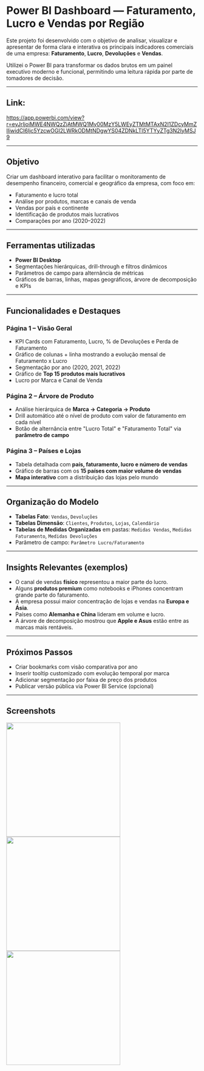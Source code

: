 # Power BI Dashboard — Faturamento, Lucro e Vendas por Região

Este projeto foi desenvolvido com o objetivo de analisar, visualizar e apresentar de forma clara e interativa os principais indicadores comerciais de uma empresa: **Faturamento**, **Lucro**, **Devoluções** e **Vendas**.

Utilizei o Power BI para transformar os dados brutos em um painel executivo moderno e funcional, permitindo uma leitura rápida por parte de tomadores de decisão.

---

##  Link: 

https://app.powerbi.com/view?r=eyJrIjoiMWE4NWQzZjAtMWQ1My00MzY5LWEyZTMtMTAxN2I1ZDcyMmZlIiwidCI6Ijc5YzcwOGI2LWRkODMtNDgwYS04ZDNkLTI5YTYyZTg3N2IyMSJ9

---

## Objetivo

Criar um dashboard interativo para facilitar o monitoramento de desempenho financeiro, comercial e geográfico da empresa, com foco em:

- Faturamento e lucro total
- Análise por produtos, marcas e canais de venda
- Vendas por país e continente
- Identificação de produtos mais lucrativos
- Comparações por ano (2020–2022)

---

## Ferramentas utilizadas

- **Power BI Desktop**
- Segmentações hierárquicas, drill-through e filtros dinâmicos
- Parâmetros de campo para alternância de métricas
- Gráficos de barras, linhas, mapas geográficos, árvore de decomposição e KPIs

---

## Funcionalidades e Destaques

### Página 1 – **Visão Geral**
- KPI Cards com Faturamento, Lucro, % de Devoluções e Perda de Faturamento
- Gráfico de colunas + linha mostrando a evolução mensal de Faturamento x Lucro
- Segmentação por ano (2020, 2021, 2022)
- Gráfico de **Top 15 produtos mais lucrativos**
- Lucro por Marca e Canal de Venda

### Página 2 – **Árvore de Produto**
- Análise hierárquica de **Marca → Categoria → Produto**
- Drill automático até o nível de produto com valor de faturamento em cada nível
- Botão de alternância entre "Lucro Total" e "Faturamento Total" via **parâmetro de campo**

### Página 3 – **Países e Lojas**
- Tabela detalhada com **país, faturamento, lucro e número de vendas**
- Gráfico de barras com os **15 países com maior volume de vendas**
- **Mapa interativo** com a distribuição das lojas pelo mundo

---

## Organização do Modelo

- **Tabelas Fato**: `Vendas`, `Devoluções`
- **Tabelas Dimensão**: `Clientes`, `Produtos`, `Lojas`, `Calendário`
- **Tabelas de Medidas Organizadas** em pastas: `Medidas Vendas`, `Medidas Faturamento`, `Medidas Devoluções`
- Parâmetro de campo: `Parâmetro Lucro/Faturamento`

---

## Insights Relevantes (exemplos)

- O canal de vendas **físico** representou a maior parte do lucro.
- Alguns **produtos premium** como notebooks e iPhones concentram grande parte do faturamento.
- A empresa possui maior concentração de lojas e vendas na **Europa e Ásia**.
- Países como **Alemanha e China** lideram em volume e lucro.
- A árvore de decomposição mostrou que **Apple e Asus** estão entre as marcas mais rentáveis.

---

## Próximos Passos

- Criar bookmarks com visão comparativa por ano
- Inserir tooltip customizado com evolução temporal por marca
- Adicionar segmentação por faixa de preço dos produtos
- Publicar versão pública via Power BI Service (opcional)

---

## Screenshots

<p float="left">
  <img src="https://raw.githubusercontent.com/seu-usuario/seu-repo/main/img/pagina1.png" width="300"/>
  <img src="https://raw.githubusercontent.com/seu-usuario/seu-repo/main/img/pagina2.png" width="300"/>
  <img src="https://raw.githubusercontent.com/seu-usuario/seu-repo/main/img/pagina3.png" width="300"/>
</p>

